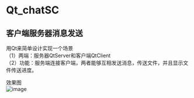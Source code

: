 # Qt_chatSC
## 客户端服务器消息发送

用Qt来简单设计实现一个场景</br>
（1）两端：服务器QtServer和客户端QtClient</br>
（2）功能：服务端连接客户端，两者能够互相发送消息，传送文件，并且显示文件传送进度。</br>

效果图</br>
![image](https://github.com/user-attachments/assets/5e9de220-3535-4a3f-889c-2adc7e35a71c)
